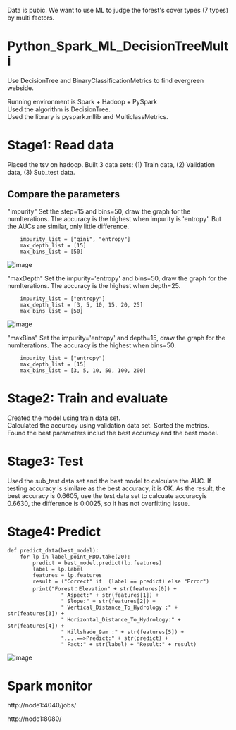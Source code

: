 Data is pubic. We want to use ML to judge the forest's cover types (7 types) by multi factors. 

# Python_Spark_ML_DecisionTreeMulti    


Use DecisionTree and BinaryClassificationMetrics to find evergreen webside. 

Running environment is Spark + Hadoop + PySpark    
Used the algorithm is DecisionTree.     
Used the library is pyspark.mllib and MulticlassMetrics. 

# Stage1:  Read data
Placed the tsv on hadoop. Built 3 data sets: (1) Train data, (2) Validation data, (3) Sub_test data.

## Compare the parameters
"impurity"
Set the step=15 and bins=50, draw the graph for the numIterations. The accuracy is the highest when impurity is 'entropy'. But the AUCs are similar, only little difference.
~~~
    impurity_list = ["gini", "entropy"]
    max_depth_list = [15]
    max_bins_list = [50]
~~~
![image](https://user-images.githubusercontent.com/75282285/194674555-9aabbbe1-edce-4206-b6d4-aa2b845d7981.png)

"maxDepth"
Set the impurity='entropy' and bins=50, draw the graph for the numIterations. The accuracy is the highest when depth=25. 
~~~
    impurity_list = ["entropy"]
    max_depth_list = [3, 5, 10, 15, 20, 25]
    max_bins_list = [50]
~~~
![image](https://user-images.githubusercontent.com/75282285/194674952-c3fd11d5-5020-4226-8266-08db15c5e789.png)


"maxBins"
Set the impurity='entropy' and depth=15, draw the graph for the numIterations. The accuracy is the highest when bins=50. 
~~~
    impurity_list = ["entropy"]
    max_depth_list = [15]
    max_bins_list = [3, 5, 10, 50, 100, 200]
~~~

# Stage2: Train and evaluate   
Created the model using train data set.   
Calculated the accuracy using validation data set.
Sorted the metrics.    
Found the best parameters includ the best accuracy and the best model.   


# Stage3: Test
Used the sub_test data set and the best model to calculate the AUC. If testing accuracy is similare as the best accuracy, it is OK.
As the result, the best accuracy is  0.6605, use the test data set to calcuate accuracyis 0.6630, the difference is 0.0025, so it has not overfitting issue. 

# Stage4: Predict
~~~
def predict_data(best_model):
    for lp in label_point_RDD.take(20):
        predict = best_model.predict(lp.features)
        label = lp.label
        features = lp.features
        result = ("Correct" if  (label == predict) else "Error")
        print("Forest：Elevation" + str(features[0]) +
                 " Aspect:" + str(features[1]) +
                 " Slope:" + str(features[2]) +
                 " Vertical_Distance_To_Hydrology :" + str(features[3]) +
                 " Horizontal_Distance_To_Hydrology:" + str(features[4]) +
                 " Hillshade_9am :" + str(features[5]) +
                 "....==>Predict:" + str(predict) +
                 " Fact:" + str(label) + "Result:" + result)
~~~
![image](https://user-images.githubusercontent.com/75282285/194675371-c2aa861c-9f4f-444b-9da4-1eccea269a02.png)


# Spark monitor
http://node1:4040/jobs/   

http://node1:8080/    
